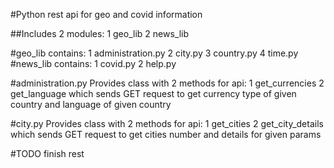 #Python rest api for geo and covid information

##Includes 2 modules:
    1 geo_lib 
    2 news_lib

#geo_lib contains:
    1 administration.py
    2 city.py
    3 country.py
    4 time.py
#news_lib contains:
    1 covid.py
    2 help.py

#administration.py
    Provides class with 2 methods for api:
        1 get_currencies
        2 get_language
    which sends GET request to get currency type of given country and 
    language of given country

#city.py
    Provides class with 2 methods for api:
        1 get_cities
        2 get_city_details
    which sends GET request to get cities number and details for given params

#TODO finish rest
    

